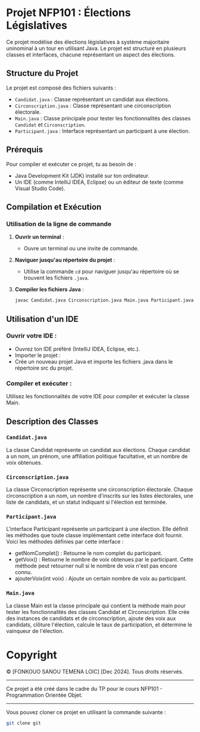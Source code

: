 # Projet NFP101 :  Élections Législatives

Ce projet modélise des élections législatives à système majoritaire uninominal à un tour en utilisant Java. Le projet est structuré en plusieurs classes et interfaces, chacune représentant un aspect des élections.

## Structure du Projet

Le projet est composé des fichiers suivants :

- `Candidat.java` : Classe représentant un candidat aux élections.
- `Circonscription.java` : Classe représentant une circonscription électorale.
- `Main.java` : Classe principale pour tester les fonctionnalités des classes `Candidat` et `Circonscription`.
- `Participant.java` : Interface représentant un participant à une élection.

## Prérequis

Pour compiler et exécuter ce projet, tu as besoin de :

- Java Development Kit (JDK) installé sur ton ordinateur.
- Un IDE (comme IntelliJ IDEA, Eclipse) ou un éditeur de texte (comme Visual Studio Code).

## Compilation et Exécution

### Utilisation de la ligne de commande

1. **Ouvrir un terminal** :
    - Ouvre un terminal ou une invite de commande.

2. **Naviguer jusqu'au répertoire du projet** :
    - Utilise la commande `cd` pour naviguer jusqu'au répertoire où se trouvent les fichiers `.java`.

3. **Compiler les fichiers Java** :
   ```sh
   javac Candidat.java Circonscription.java Main.java Participant.java

## Utilisation d'un IDE
### Ouvrir votre IDE :

- Ouvrez ton IDE préféré (IntelliJ IDEA, Eclipse, etc.).
- Importer le projet :
- Crée un nouveau projet Java et importe les fichiers .java dans le répertoire src du projet.

### Compiler et exécuter :

Utilisez les fonctionnalités de votre IDE pour compiler et exécuter la classe Main.

## Description des Classes
### `Candidat.java`
La classe Candidat représente un candidat aux élections. Chaque candidat a un nom, un prénom, une affiliation politique facultative, et un nombre de voix obtenues.

### `Circonscription.java`
La classe Circonscription représente une circonscription électorale. Chaque circonscription a un nom, un nombre d'inscrits sur les listes électorales, une liste de candidats, et un statut indiquant si l'élection est terminée.

### `Participant.java`
L'interface Participant représente un participant à une élection. Elle définit les méthodes que toute classe implémentant cette interface doit fournir. Voici les méthodes définies par cette interface :

- getNomComplet() : Retourne le nom complet du participant.
- getVoix() : Retourne le nombre de voix obtenues par le participant. Cette méthode peut retourner null si le nombre de voix n'est pas encore connu.
- ajouterVoix(int voix) : Ajoute un certain nombre de voix au participant.

### `Main.java`
La classe Main est la classe principale qui contient la méthode main pour tester les fonctionnalités des classes Candidat et Circonscription. Elle crée des instances de candidats et de circonscription, ajoute des voix aux candidats, clôture l'élection, calcule le taux de participation, et détermine le vainqueur de l'élection.

# Copyright

© [FONKOUO SANOU TEMENA LOIC] [Dec 2024]. Tous droits réservés.

--------------------------------------------------------------------------------------------------------------------
Ce projet a été créé dans le cadre du TP pour le cours NFP101 - Programmation Orientée Objet.

--------------------------------------------------------------------------------------------------------------------
Vous pouvez cloner ce projet en utilisant la commande suivante :

```sh
git clone git
